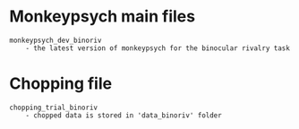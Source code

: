 # Monkeypsych main files  
  
	monkeypsych_dev_binoriv 
		- the latest version of monkeypsych for the binocular rivalry task  
  
# Chopping file  
  
	chopping_trial_binoriv  
		- chopped data is stored in 'data_binoriv' folder  

